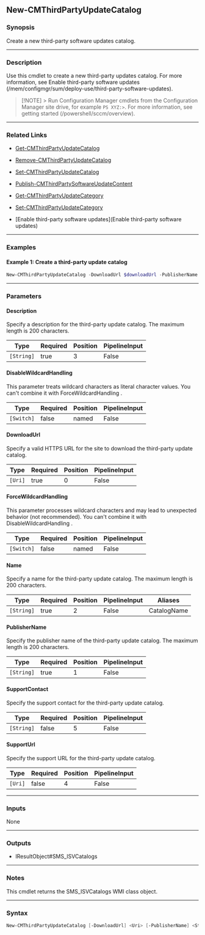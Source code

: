 New-CMThirdPartyUpdateCatalog
-----------------------------




### Synopsis
Create a new third-party software updates catalog.



---


### Description

Use this cmdlet to create a new third-party updates catalog. For more information, see Enable third-party software updates (/mem/configmgr/sum/deploy-use/third-party-software-updates).



> [!NOTE] > Run Configuration Manager cmdlets from the Configuration Manager site drive, for example `PS XYZ:>`. For more information, see getting started (/powershell/sccm/overview).



---


### Related Links
* [Get-CMThirdPartyUpdateCatalog](Get-CMThirdPartyUpdateCatalog)



* [Remove-CMThirdPartyUpdateCatalog](Remove-CMThirdPartyUpdateCatalog)



* [Set-CMThirdPartyUpdateCatalog](Set-CMThirdPartyUpdateCatalog)



* [Publish-CMThirdPartySoftwareUpdateContent](Publish-CMThirdPartySoftwareUpdateContent)



* [Get-CMThirdPartyUpdateCategory](Get-CMThirdPartyUpdateCategory)



* [Set-CMThirdPartyUpdateCategory](Set-CMThirdPartyUpdateCategory)



* [Enable third-party software updates](Enable third-party software updates)





---


### Examples
#### Example 1: Create a third-party update catalog
```PowerShell
New-CMThirdPartyUpdateCatalog -DownloadUrl $downloadUrl -PublisherName $publisher -Name $name -Description $description -SupportUrl $supportUrl -SupportContact $supportContact
```



---


### Parameters
#### **Description**

Specify a description for the third-party update catalog. The maximum length is 200 characters.






|Type      |Required|Position|PipelineInput|
|----------|--------|--------|-------------|
|`[String]`|true    |3       |False        |



#### **DisableWildcardHandling**

This parameter treats wildcard characters as literal character values. You can't combine it with ForceWildcardHandling .






|Type      |Required|Position|PipelineInput|
|----------|--------|--------|-------------|
|`[Switch]`|false   |named   |False        |



#### **DownloadUrl**

Specify a valid HTTPS URL for the site to download the third-party update catalog.






|Type   |Required|Position|PipelineInput|
|-------|--------|--------|-------------|
|`[Uri]`|true    |0       |False        |



#### **ForceWildcardHandling**

This parameter processes wildcard characters and may lead to unexpected behavior (not recommended). You can't combine it with DisableWildcardHandling .






|Type      |Required|Position|PipelineInput|
|----------|--------|--------|-------------|
|`[Switch]`|false   |named   |False        |



#### **Name**

Specify a name for the third-party update catalog. The maximum length is 200 characters.






|Type      |Required|Position|PipelineInput|Aliases    |
|----------|--------|--------|-------------|-----------|
|`[String]`|true    |2       |False        |CatalogName|



#### **PublisherName**

Specify the publisher name of the third-party update catalog. The maximum length is 200 characters.






|Type      |Required|Position|PipelineInput|
|----------|--------|--------|-------------|
|`[String]`|true    |1       |False        |



#### **SupportContact**

Specify the support contact for the third-party update catalog.






|Type      |Required|Position|PipelineInput|
|----------|--------|--------|-------------|
|`[String]`|false   |5       |False        |



#### **SupportUrl**

Specify the support URL for the third-party update catalog.






|Type   |Required|Position|PipelineInput|
|-------|--------|--------|-------------|
|`[Uri]`|false   |4       |False        |





---


### Inputs
None





---


### Outputs
* IResultObject#SMS_ISVCatalogs






---


### Notes
This cmdlet returns the SMS_ISVCatalogs WMI class object.



---


### Syntax
```PowerShell
New-CMThirdPartyUpdateCatalog [-DownloadUrl] <Uri> [-PublisherName] <String> [-Name] <String> [-Description] <String> [[-SupportUrl] <Uri>] [[-SupportContact] <String>] [-DisableWildcardHandling] [-ForceWildcardHandling] [<CommonParameters>]
```
